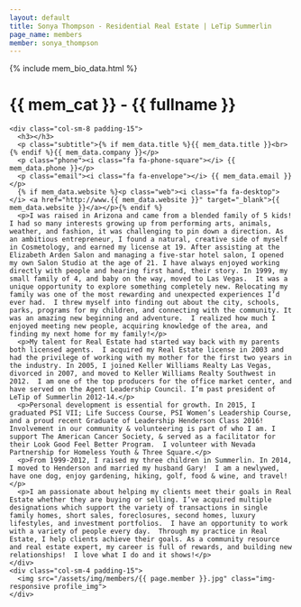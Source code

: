 ```yaml
---
layout: default
title: Sonya Thompson - Residential Real Estate | LeTip Summerlin
page_name: members
member: sonya_thompson
---
```

{% include mem_bio_data.html %}
<div class="container margin-b-30">
  <div class="wide_banner">
    <h1>{{ mem_cat }} - {{ fullname }}</h1>
  </div>

    <div class="col-sm-8 padding-15">
      <h3></h3>
      <p class="subtitle">{% if mem_data.title %}{{ mem_data.title }}<br>{% endif %}{{ mem_data.company }}</p>
      <p class="phone"><i class="fa fa-phone-square"></i> {{ mem_data.phone }}</p>
      <p class="email"><i class="fa fa-envelope"></i> {{ mem_data.email }}</p>
      {% if mem_data.website %}<p class="web"><i class="fa fa-desktop"></i> <a href="http://www.{{ mem_data.website }}" target="_blank">{{ mem_data.website }}</a></p>{% endif %}
      <p>I was raised in Arizona and came from a blended family of 5 kids! I had so many interests growing up from performing arts, animals, weather, and fashion, it was challenging to pin down a direction. As an ambitious entrepreneur, I found a natural, creative side of myself in Cosmetology, and earned my license at 19. After assisting at the Elizabeth Arden Salon and managing a five-star hotel salon, I opened my own Salon Studio at the age of 21. I have always enjoyed working directly with people and hearing first hand, their story. In 1999, my small family of 4, and baby on the way, moved to Las Vegas.  It was a unique opportunity to explore something completely new. Relocating my family was one of the most rewarding and unexpected experiences I’d ever had.  I threw myself into finding out about the city, schools, parks, programs for my children, and connecting with the community. It was an amazing new beginning and adventure.  I realized how much I enjoyed meeting new people, acquiring knowledge of the area, and finding my next home for my family!</p>
      <p>My talent for Real Estate had started way back with my parents both licensed agents.  I acquired my Real Estate license in 2003 and had the privilege of working with my mother for the first two years in the industry. In 2005, I joined Keller Williams Realty Las Vegas, divorced in 2007, and moved to Keller Williams Realty Southwest in 2012.  I am one of the top producers for the office market center, and have served on the Agent Leadership Council. I’m past president of LeTip of Summerlin 2012-14.</p>
      <p>Personal development is essential for growth. In 2015, I graduated PSI VII; Life Success Course, PSI Women’s Leadership Course, and a proud recent Graduate of Leadership Henderson Class 2016!  Involvement in our community & volunteering is part of who I am. I support The American Cancer Society, & served as a facilitator for their Look Good Feel Better Program.  I volunteer with Nevada Partnership for Homeless Youth & Three Square.</p>
      <p>From 1999-2012, I raised my three children in Summerlin. In 2014, I moved to Henderson and married my husband Gary!  I am a newlywed, have one dog, enjoy gardening, hiking, golf, food & wine, and travel!</p>
      <p>I am passionate about helping my clients meet their goals in Real Estate whether they are buying or selling. I’ve acquired multiple designations which support the variety of transactions in single family homes, short sales, foreclosures, second homes, luxury lifestyles, and investment portfolios.  I have an opportunity to work with a variety of people every day.  Through my practice in Real Estate, I help clients achieve their goals. As a community resource and real estate expert, my career is full of rewards, and building new relationships!  I love what I do and it shows!</p>
    </div>
    <div class="col-sm-4 padding-15">
      <img src="/assets/img/members/{{ page.member }}.jpg" class="img-responsive profile_img">
    </div>

</div>